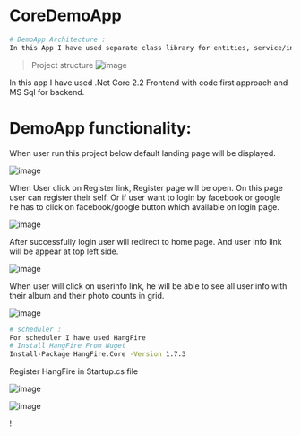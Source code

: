 # CoreDemoApp

```bash
# DemoApp Architecture :
In this App I have used separate class library for entities, service/interface, model and web Project.
```

>Project structure
![image](https://user-images.githubusercontent.com/30141700/59111982-c1554480-895f-11e9-92ba-b21144bcdfe3.png)

In this app I have used .Net Core 2.2 Frontend with code first approach and MS Sql for backend.

# DemoApp functionality:
When user run this project below default landing page will be displayed.

![image](https://user-images.githubusercontent.com/30141700/59112129-06797680-8960-11e9-852e-41fa15fd25af.png)


When User click on Register link, Register page will be open. On this page user can register their self. Or if user want to login by facebook or google he has to click on facebook/google button which available on login page.

![image](https://user-images.githubusercontent.com/30141700/59112223-358fe800-8960-11e9-9fbc-55a33878c0fd.png)

After successfully login user will redirect to home page. And user info link will be appear at top left side.

![image](https://user-images.githubusercontent.com/30141700/59112262-46d8f480-8960-11e9-965b-e32544a8aa23.png)

When user will click on userinfo link, he will be able to see all user info with their album and their photo counts in grid.

![image](https://user-images.githubusercontent.com/30141700/59112284-55271080-8960-11e9-8143-f549cca2a649.png)

   
```bash
# scheduler :
For scheduler I have used HangFire
# Install HangFire From Nuget
Install-Package HangFire.Core -Version 1.7.3
```
Register HangFire in Startup.cs file

![image](https://user-images.githubusercontent.com/30141700/59111147-0f694880-895e-11e9-84e1-a6de605ac327.png)

![image](https://user-images.githubusercontent.com/30141700/59111486-c1087980-895e-11e9-9b0d-aebc9ca57cec.png)

!
